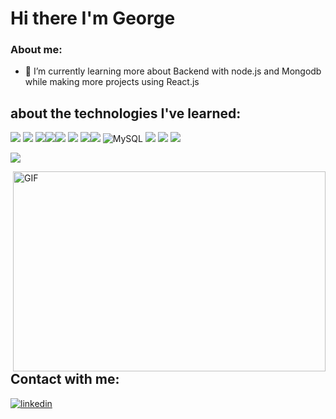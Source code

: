 # Hi there I'm George

### About me:
<!--- 🔭 I’m currently working on ...-->
- 🔭 I’m currently learning more about Backend with node.js and Mongodb while making more projects using React.js
<!--
- 👯 I’m looking to collaborate on ...
- 🤔 I’m looking for help with ...
- 💬 Ask me about ...
- 📫 How to reach me:
- 😄 Pronouns:
-->
## about the technologies I've learned:
<img src = "https://img.shields.io/badge/-HTML5-E34F26?style=flat&logo=html5&logoColor=white"> <img src = "https://img.shields.io/badge/-CSS3-1572B6?style=flat&logo=css3&logoColor=white"> <img src="https://img.shields.io/badge/-JavaScript-eed718?style=flat&logo=javascript&logoColor=ffffff"><img src="https://img.shields.io/badge/-Python-black?style=flat&logo=python&logoColor=white"><img src="https://img.shields.io/badge/-C%20&%20C++-659ad2?style=flat&logo=c%2B%2B&logoColor=ffffff">
<img src="http://img.shields.io/badge/-Java-F89820?style=flat&logo=java&logoColor=white"> <img src="https://img.shields.io/badge/-React-000000?style=flat&logo=react&logoColor=00c8ff"><img src="https://camo.githubusercontent.com/16c921bc8fbac9756892f9344acbe27a5be09b60671d9db1fc8a6cb33b5cccd6/68747470733a2f2f696d672e736869656c64732e696f2f62616467652f2d4e6f64652e6a732d3343383733413f7374796c653d666c6174266c6f676f3d4e6f64652e6a73266c6f676f436f6c6f723d7768697465" data-canonical-src="https://img.shields.io/badge/-Node.js-3C873A?style=flat&amp;logo=Node.js&amp;logoColor=white" style="max-width: 100%;"> ![MySQL](https://img.shields.io/badge/mysql-%2300f.svg?style=flat&logo=mysql&logoColor=white) <img src="https://img.shields.io/badge/-Firebase-FFA611?style=flat&logo=firebase&logoColor=FFFFFF"> <img src="https://camo.githubusercontent.com/3084f133857f6d0a29d410e59ba39f6906b0f2e32b24082d1e95710196984db6/68747470733a2f2f696d672e736869656c64732e696f2f62616467652f2d4d6f6e676f44422d3444423333443f7374796c653d666c6174266c6f676f3d6d6f6e676f6462266c6f676f436f6c6f723d464646464646" data-canonical-src="https://img.shields.io/badge/-MongoDB-4DB33D?style=flat&amp;logo=mongodb&amp;logoColor=FFFFFF" style="max-width: 100%;">
 <img src="https://img.shields.io/badge/-Bootstrap-563D7C?style=flat&logo=bootstrap&logoColor=white">

![](https://github-readme-stats.vercel.app/api/top-langs/?username=GeorgeMedhat&theme=dark&hide_border=false&include_all_commits=true&count_private=true&layout=compact)

  <img align="right" alt="GIF" src="https://github.com/abhisheknaiidu/abhisheknaiidu/blob/master/code.gif?raw=true" width="500" height="320" />

<!-- ## 🏆 GitHub Trophies
![](https://github-profile-trophy.vercel.app/?username=petermego&theme=radical&no-frame=false&no-bg=true&margin-w=4)
<br/>   -->

## Contact with me:
<a href="https://www.linkedin.com/in/george-medhat/" target="_blank">
<img src=https://img.shields.io/badge/linkedin-%231E77B5.svg?&style=for-the-badge&logo=linkedin&logoColor=white alt=linkedin style="margin-bottom: 5px;" />
</a>
